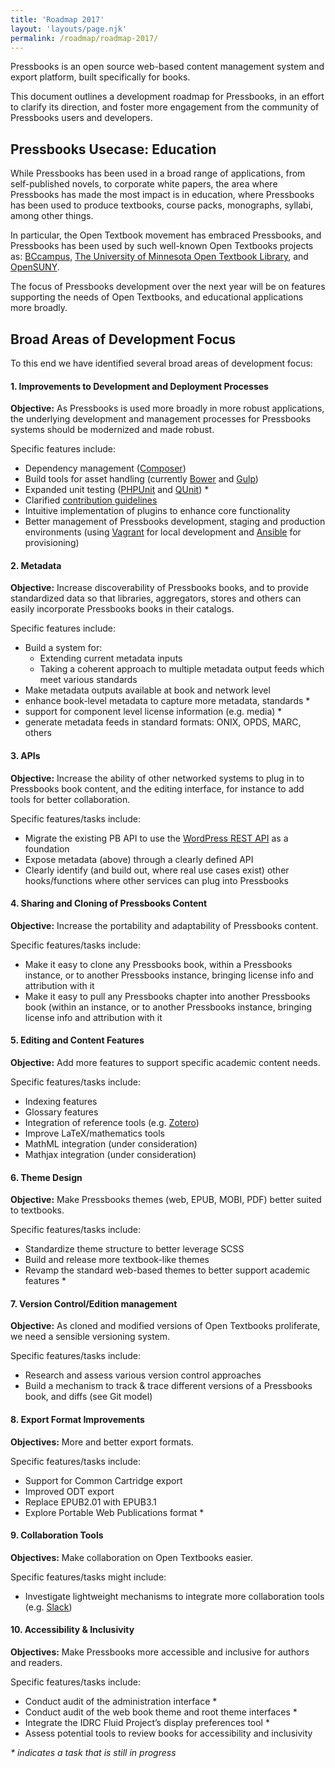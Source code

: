 ```yaml
---
title: 'Roadmap 2017'
layout: 'layouts/page.njk'
permalink: /roadmap/roadmap-2017/
---
```


Pressbooks is an open source web-based content management system and export platform,
built specifically for books.

This document outlines a development roadmap for Pressbooks, in an effort to clarify its
direction, and foster more engagement from the community of Pressbooks users and
developers.

## Pressbooks Usecase: Education

While Pressbooks has been used in a broad range of applications, from self-published
novels, to corporate white papers, the area where Pressbooks has made the most impact is
in education, where Pressbooks has been used to produce textbooks, course packs,
monographs, syllabi, among other things.

In particular, the Open Textbook movement has embraced Pressbooks, and Pressbooks has been
used by such well-known Open Textbooks projects as: [BCcampus](https://open.bccampus.ca/),
[The University of Minnesota Open Textbook Library](https://open.umn.edu/opentextbooks/),
and [OpenSUNY](http://navigator.suny.edu/).

The focus of Pressbooks development over the next year will be on features supporting the
needs of Open Textbooks, and educational applications more broadly.

## Broad Areas of Development Focus

To this end we have identified several broad areas of development focus:

#### 1\. Improvements to Development and Deployment Processes

**Objective:** As Pressbooks is used more broadly in more robust applications, the
underlying development and management processes for Pressbooks systems should be
modernized and made robust.

Specific features include:

- Dependency management ([Composer](https://getcomposer.org))
- Build tools for asset handling (currently [Bower](https://bower.io) and
  [Gulp](http://gulpjs.com))
- Expanded unit testing ([PHPUnit](https://phpunit.de) and
  [QUnit](https://qunitjs.com)) \*
- Clarified
  [contribution guidelines](https://github.com/pressbooks/pressbooks/blob/dev/.github/CONTRIBUTING.md)
- Intuitive implementation of plugins to enhance core functionality
- Better management of Pressbooks development, staging and production environments (using
  [Vagrant](https://vagrantup.com) for local development and
  [Ansible](https://ansible.com) for provisioning)

#### 2\. Metadata

**Objective:** Increase discoverability of Pressbooks books, and to provide standardized
data so that libraries, aggregators, stores and others can easily incorporate Pressbooks
books in their catalogs.

Specific features include:

- Build a system for:
  - Extending current metadata inputs
  - Taking a coherent approach to multiple metadata output feeds which meet various
    standards
- Make metadata outputs available at book and network level
- enhance book-level metadata to capture more metadata, standards \*
- support for component level license information (e.g. media) \*
- generate metadata feeds in standard formats: ONIX, OPDS, MARC, others

#### 3\. APIs

**Objective:** Increase the ability of other networked systems to plug in to Pressbooks
book content, and the editing interface, for instance to add tools for better
collaboration.

Specific features/tasks include:

- Migrate the existing PB API to use the [WordPress REST API](https://v2.wp-api.org) as a
  foundation
- Expose metadata (above) through a clearly defined API
- Clearly identify (and build out, where real use cases exist) other hooks/functions where
  other services can plug into Pressbooks

#### 4\. Sharing and Cloning of Pressbooks Content

**Objective:** Increase the portability and adaptability of Pressbooks content.

Specific features/tasks include:

- Make it easy to clone any Pressbooks book, within a Pressbooks instance, or to another
  Pressbooks instance, bringing license info and attribution with it
- Make it easy to pull any Pressbooks chapter into another Pressbooks book (within an
  instance, or to another Pressbooks instance, bringing license info and attribution with
  it

#### 5\. Editing and Content Features

**Objective:** Add more features to support specific academic content needs.

Specific features/tasks include:

- Indexing features
- Glossary features
- Integration of reference tools (e.g. [Zotero](https://www.zotero.org))
- Improve LaTeX/mathematics tools
- MathML integration (under consideration)
- Mathjax integration (under consideration)

#### 6\. Theme Design

**Objective:** Make Pressbooks themes (web, EPUB, MOBI, PDF) better suited to textbooks.

Specific features/tasks include:

- Standardize theme structure to better leverage SCSS
- Build and release more textbook-like themes
- Revamp the standard web-based themes to better support academic features \*

#### 7\. Version Control/Edition management

**Objective:** As cloned and modified versions of Open Textbooks proliferate, we need a
sensible versioning system.

Specific features/tasks include:

- Research and assess various version control approaches
- Build a mechanism to track & trace different versions of a Pressbooks book, and diffs
  (see Git model)

#### 8\. Export Format Improvements

**Objectives:** More and better export formats.

Specific features/tasks include:

- Support for Common Cartridge export
- Improved ODT export
- Replace EPUB2.01 with EPUB3.1
- Explore Portable Web Publications format \*

#### 9\. Collaboration Tools

**Objectives:** Make collaboration on Open Textbooks easier.

Specific features/tasks might include:

- Investigate lightweight mechanisms to integrate more collaboration tools (e.g.
  [Slack](http://www.wpbeginner.com/plugins/how-to-integrate-slack-with-wordpress/))

#### 10\. Accessibility & Inclusivity

**Objectives:** Make Pressbooks more accessible and inclusive for authors and readers.

Specific features/tasks include:

- Conduct audit of the administration interface \*
- Conduct audit of the web book theme and root theme interfaces \*
- Integrate the IDRC Fluid Project’s display preferences tool \*
- Assess potential tools to review books for accessibility and inclusivity

_\* indicates a task that is still in progress_
